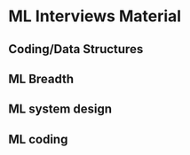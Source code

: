 # ML Interviews Material


## Coding/Data Structures

## ML Breadth

## ML system design

## ML coding
